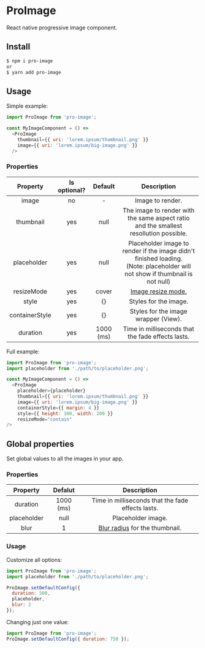 # ProImage
React native progressive image component.

## Install

``` bash
$ npm i pro-image
or
$ yarn add pro-image
```

## Usage

Simple example:
``` javascript
import ProImage from 'pro-image';

const MyImageComponent = () =>
  <ProImage 
    thumbnail={{ uri: 'lorem.ipsum/thumbnail.png' }} 
    image={{ uri: 'lorem.ipsum/big-image.png' }} 
  />
```

### Properties
|Property|Is optional?|Default|Description|
|:---:|:---:|:---:|:---:|
|image|no|-|Image to render.|
|thumbnail|yes|null|The image to render with the same aspect ratio and the smallest resollution possible.|
|placeholder|yes|null|Placeholder image to render if the image didn't finished loading. <br> (Note: placeholder will not show if thumbnail is not null)|
|resizeMode|yes|cover|[Image resize mode.](https://facebook.github.io/react-native/docs/image.html#resizemode)|
|style|yes|{}|Styles for the image.|
|containerStyle|yes|{}|Styles for the image wrapper (View).|
|duration|yes|1000 (ms)|Time in milliseconds that the fade effects lasts.|

Full example:
``` javascript
import ProImage from 'pro-image';
import placeholder from './path/to/placeholder.png';

const MyImageComponent = () =>
  <ProImage
    placeholder={placeholder}
    thumbnail={{ uri: 'lorem.ipsum/thumbnail.png' }}
    image={{ uri: 'lorem.ipsum/big-image.png' }}
    containerStyle={{ margin: 4 }}
    style={{ height: 100, width: 200 }}
    resizeMode="contain"
/>
```

## Global properties
Set global values to all the images in your app.

### Properties
|Property|Defalut|Description|
|:---:|:---:|:---:|
|duration|1000 (ms)|Time in milliseconds that the fade effects lasts.|
|placeholder|null|Placeholder image.|
|blur|1|[Blur radius](https://facebook.github.io/react-native/docs/image.html#blurradius) for the thumbnail.|
### Usage
Customize all options:
``` javascript
import ProImage from 'pro-image';
import placeholder from './path/to/placeholder.png';

ProImage.setDefaultConfig({
  duration: 500, 
  placeholder, 
  blur: 2
});
```
Changing just one value:
``` javascript
import ProImage from 'pro-image';
ProImage.setDefaultConfig({ duration: 750 });
```